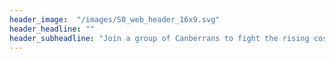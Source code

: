 ```yaml
--- 
header_image:  "/images/S0_web_header_16x9.svg"
header_headline: ""
header_subheadline: "Join a group of Canberrans to fight the rising costs of living and climate change."
---
```

 
